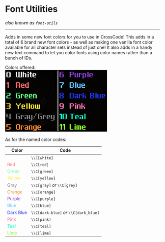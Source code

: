 # Font Utilities
*also known as `font-utils`*

---
Adds in some new font colors for you to use in CrossCode! This adds in a total of 6 brand new font colors - as well as making one vanilla font color available for all character sets instead of just one! It also adds in a handy new text command to let you color fonts using color names rather than a bunch of IDs.

Colors offered:<br>
![](./readme-img/colors.png)

As for the named color codes:

| Color | Code |
|-|-|
| <span style="color:#ffffff;">White</span> | `\\C[white]` |
| <span style="color:#ff6969;">Red</span> | `\\C[red]` |
| <span style="color:#65ff89;">Green</span> | `\\C[green]` |
| <span style="color:#ffe430;">Yellow</span> | `\\C[yellow]` |
| <span style="color:#808080;">Gray</span> | `\\C[gray]` *or* `\\C[grey]` |
| <span style="color:#ff8932;">Orange</span> | `\\C[orange]` |
| <span style="color:#8a41d8;">Purple</span> | `\\C[purple]` |
| <span style="color:#5fc3fc;">Blue</span> | `\\C[blue]` |
| <span style="color:#2334ed;">Dark Blue</span> | `\\C[dark-blue]` *or* `\\C[dark_blue]`|
| <span style="color:#fc76b0;">Pink</span> | `\\C[pink]` |
| <span style="color:#0ffcc5;">Teal</span> | `\\C[teal]` |
| <span style="color:#8efc20;">Lime</span> | `\\C[lime]` |